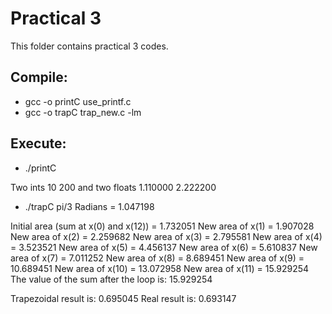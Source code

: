 # Practical 3

This folder contains practical 3 codes.

## Compile:

* gcc -o printC use_printf.c
* gcc -o trapC trap_new.c -lm

## Execute:

* ./printC

Two ints 10 200 and two floats 1.110000 2.222200 

* ./trapC
pi/3 Radians = 1.047198

Initial area (sum at x(0) and x(12)) = 1.732051
New area of x(1) = 1.907028
New area of x(2) = 2.259682
New area of x(3) = 2.795581
New area of x(4) = 3.523521
New area of x(5) = 4.456137
New area of x(6) = 5.610837
New area of x(7) = 7.011252
New area of x(8) = 8.689451
New area of x(9) = 10.689451
New area of x(10) = 13.072958
New area of x(11) = 15.929254
The value of the sum after the loop is: 15.929254

Trapezoidal result is: 0.695045
Real result is: 0.693147

